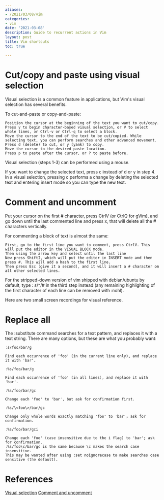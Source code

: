 ```yaml
---
aliases:
- /2021/03/08/vim
categories:
- vim
date: '2021-03-08'
description: Guide to recurrent actions in Vim
layout: post
title: Vim shortcuts
toc: true

---
```


# Cut/copy and paste using visual selection

Visual selection is a common feature in applications, but Vim's visual selection has several benefits.

To cut-and-paste or copy-and-paste:

    Position the cursor at the beginning of the text you want to cut/copy.
    Press v to begin character-based visual selection, or V to select whole lines, or Ctrl-v or Ctrl-q to select a block.
    Move the cursor to the end of the text to be cut/copied. While selecting text, you can perform searches and other advanced movement.
    Press d (delete) to cut, or y (yank) to copy.
    Move the cursor to the desired paste location.
    Press p to paste after the cursor, or P to paste before.

Visual selection (steps 1-3) can be performed using a mouse.

If you want to change the selected text, press c instead of d or y in step 4. In a visual selection, pressing c performs a change by deleting the selected text and entering insert mode so you can type the new text. 

# Comment and uncomment

Put your cursor on the first # character, press CtrlV (or CtrlQ for gVim), and go down until the last commented line and press x, that will delete all the # characters vertically.

For commenting a block of text is almost the same:

    First, go to the first line you want to comment, press CtrlV. This will put the editor in the VISUAL BLOCK mode.
    Then using the arrow key and select until the last line
    Now press ShiftI, which will put the editor in INSERT mode and then press #. This will add a hash to the first line.
    Then press Esc (give it a second), and it will insert a # character on all other selected lines.

For the stripped-down version of vim shipped with debian/ubuntu by default, type : s/^/# in the third step instead (any remaining highlighting of the first character of each line can be removed with :nohl).

Here are two small screen recordings for visual reference.

# Replace all

The :substitute command searches for a text pattern, and replaces it with a text string. There are many options, but these are what you probably want:

```
:s/foo/bar/g
```

    Find each occurrence of 'foo' (in the current line only), and replace it with 'bar'.

```
:%s/foo/bar/g
```
    Find each occurrence of 'foo' (in all lines), and replace it with 'bar'.

```
:%s/foo/bar/gc
```

    Change each 'foo' to 'bar', but ask for confirmation first.

```
:%s/\<foo\>/bar/gc
```
    Change only whole words exactly matching 'foo' to 'bar'; ask for confirmation.

```
:%s/foo/bar/gci
```

    Change each 'foo' (case insensitive due to the i flag) to 'bar'; ask for confirmation.
    :%s/foo\c/bar/gc is the same because \c makes the search case insensitive.
    This may be wanted after using :set noignorecase to make searches case sensitive (the default).
	
	
# References
[Visual selection](https://vim.fandom.com/wiki/Cut/copy_and_paste_using_visual_selection)
[Comment and uncomment](
https://stackoverflow.com/questions/1676632/whats-a-quick-way-to-comment-uncomment-lines-in-vim
)
